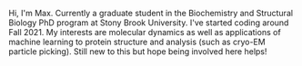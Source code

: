 Hi, I'm Max. Currently a graduate student in the Biochemistry and Structural Biology PhD program at Stony Brook University. I've started coding around Fall 2021.
My interests are molecular dynamics as well as applications of machine learning to protein structure and analysis (such as cryo-EM particle picking).
Still new to this but hope being involved here helps!

<!---
meh47336/meh47336 is a ✨ special ✨ repository because its `README.md` (this file) appears on your GitHub profile.
You can click the Preview link to take a look at your changes.
--->
